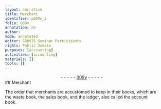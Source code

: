 ```yaml
---
layout: narrative
title: Merchant
identifier: p009v_2
folio: 009v
annotation: no
author:
mode: annotated
editor: GR8975 Seminar Participants
rights: Public Domain
purposes: [accounting]
activities: [accounting]
materials: []
tools: []
---
```


 <div class="folio" align="center">- - - - - <a href="http://gallica.bnf.fr/ark:/12148/btv1b10500001g/f24.image" target="_blank">009v</a> - - - - - </div> 
##  <span class="profession">Merchant</span> 

 
 <span class="activity"></span>  The order that merchants are accustomed to keep in their books, which are the waste book, the sales book, and the ledger, also called the account book. 
 
